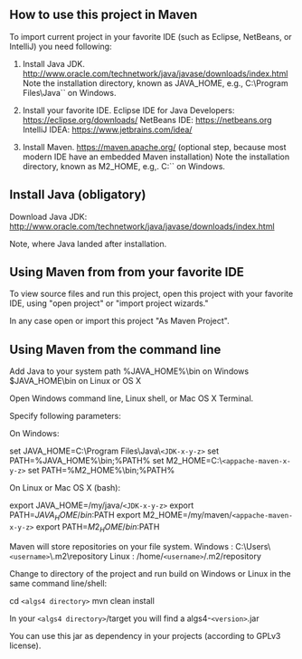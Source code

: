 How to use this project in Maven
--------------------------------

To import current project in your favorite IDE (such as Eclipse, NetBeans, or IntelliJ) you need following:

1) Install Java JDK.
   http://www.oracle.com/technetwork/java/javase/downloads/index.html
   Note the installation directory, known as JAVA_HOME, e.g., C:\Program Files\Java\`<JDK-x-y-z>` on Windows.

2) Install your favorite IDE.
       Eclipse IDE for Java Developers: https://eclipse.org/downloads/
       NetBeans IDE: https://netbeans.org
       IntelliJ IDEA: https://www.jetbrains.com/idea/

3) Install Maven.
   https://maven.apache.org/
   (optional step, because most modern IDE have an embedded Maven installation)
   Note the installation directory, known as M2_HOME, e.g,. C:\`<appache-maven-x-y-z>` on Windows.


Install Java (obligatory)
-------------------------

Download Java JDK:  http://www.oracle.com/technetwork/java/javase/downloads/index.html

Note, where Java landed after installation.



Using Maven from from your favorite IDE
---------------------------------------

To view source files and run this project, open this project with your favorite IDE,
using "open project" or "import project wizards."

In any case open or import this project "As Maven Project".




Using Maven from the command line
---------------------------------

Add Java to your system path
  %JAVA_HOME%\bin on Windows
  $JAVA_HOME\bin on Linux or OS X



Open Windows command line, Linux shell, or Mac OS X Terminal.

Specify following parameters:

On Windows:

set JAVA_HOME=C:\Program Files\Java\\`<JDK-x-y-z>`
set PATH=%JAVA_HOME%\bin;%PATH%
set M2_HOME=C:\\`<appache-maven-x-y-z>`
set PATH=%M2_HOME%\bin;%PATH%

On Linux or Mac OS X (bash):

export JAVA_HOME=/my/java/`<JDK-x-y-z>`
export PATH=$JAVA_HOME/bin:$PATH
export M2_HOME=/my/maven/`<appache-maven-x-y-z>`
export PATH=$M2_HOME/bin:$PATH

Maven will store repositories on your file system.
   Windows : C:\Users\\`<username>`\\.m2\repository
   Linux : /home/`<username>`/.m2/repository




Change to directory of the project and run build on Windows or Linux in the same command line/shell:

cd `<algs4 directory>`
mvn clean install

In your `<algs4 directory>`/target you will find a algs4-`<version>`.jar

You can use this jar as dependency in your projects (according to GPLv3 license).
